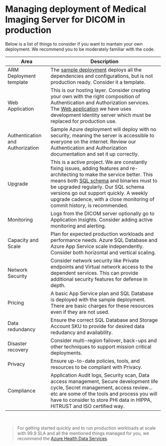 # Managing deployment of Medical Imaging Server for DICOM in production

Below is a list of things to consider if you want to mantain your own deployment. We recommend you to be moderately familiar with the code. 

| Area | Description |
| --- | --- |
| ARM Deployment template | The [sample deployment](../quickstarts/deploy-via-azure.md) deploys all the dependencies and configurations, but is not production ready. Consider it a template. |
| Web Application | This is our hosting layer. Consider creating your own with the right composition of Authentication and Authorization services. The [Web application](../../src/Microsoft.Health.Dicom.Web/) we have uses development Identity server which must be replaced for production use.  |
| Authentication and Authorization | Sample Azure deployment will deploy with no security, meaning the server is accessible to everyone on the internet. Review our Authentication and Authorization documentation and set it up correctly.|
| Upgrade | This is a active project. We are constantly fixing issues, adding features and re-architecting to make the service better. This means both [SQL schema](https://github.com/microsoft/fhir-server/blob/main/docs/SchemaMigrationGuide.md) and binaries must to be upgraded regularly. Our SQL schema versions go out support quickly. A weekly upgrade cadence, with a close monitoring of commit history, is recommended. |
| Monitoring | Logs from the DICOM server optionally go to Application Insights. Consider adding active monitoring and alerting. |
| Capacity and Scale | Plan for expected production workloads and performance needs. Azure SQL Database and Azure App Service scale independently. Consider both horizontal and vertical scaling. |
| Network Security | Consider network security like Private endpoints and Virtual network access to the dependent services. This can provide additional security features for defense in depth. |
| Pricing | A basic App Service plan and SQL Database is deployed with the sample deployment. There are basic charges for these resources even if they are not used. |
| Data redundancy | Ensure the correct SQL Database and Storage Account SKU to provide for desired data redudancy and availability.  |
| Disaster recovery | Consider multi-region failover, back-ups and other techniques to support mission critical deployments. |
| Privacy | Ensure up-to-date policies, tools, and resources to be compliant with Privacy. |
| Compliance | Application Audit logs, Security scan, Data access management, Secure development life cycle, Secret management, access review... etc are some of the tools and process you will have to consider to store PHI data in HIPPA, HITRUST and ISO certified way. |

<br>

> For getting started quickly and to run production workloads at scale with 99.9 SLA and all the mentioned things managed for you, we recommend the [Azure Health Data Services](https://docs.microsoft.com/en-us/azure/healthcare-apis/dicom/dicom-services-overview).
